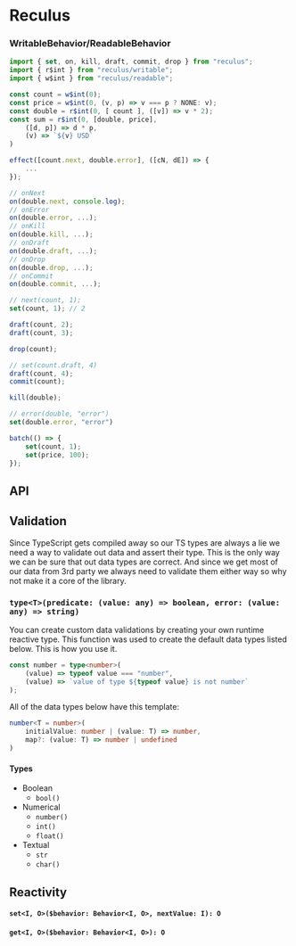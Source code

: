 # Reculus

### WritableBehavior/ReadableBehavior
```ts
import { set, on, kill, draft, commit, drop } from "reculus";
import { r$int } from "reculus/writable";
import { w$int } from "reculus/readable";

const count = w$int(0);
const price = w$int(0, (v, p) => v === p ? NONE: v);
const double = r$int(0, [ count ], ([v]) => v * 2); 
const sum = r$int(0, [double, price], 
	([d, p]) => d * p,
	(v) => `${v} USD`
)

effect([count.next, double.error], ([cN, dE]) => {
	...
});

// onNext 
on(double.next, console.log);
// onError
on(double.error, ...);
// onKill
on(double.kill, ...);
// onDraft
on(double.draft, ...);
// onDrop
on(double.drop, ...);
// onCommit
on(double.commit, ...);

// next(count, 1);
set(count, 1); // 2

draft(count, 2);
draft(count, 3);

drop(count);

// set(count.draft, 4)
draft(count, 4);
commit(count);

kill(double);

// error(double, "error")
set(double.error, "error")

batch(() => {
	set(count, 1);
	set(price, 100);
});
```

## API
## Validation
Since TypeScript gets compiled away so our TS types are always a lie we need a way to validate out data and assert their type. This is the only way we can be sure that out data types are correct. And since we get most of our data from 3rd party we always need to validate them either way so why not make it a core of the library.

### `type<T>(predicate: (value: any) => boolean, error: (value: any) => string)`
You can create custom data validations by creating your own runtime reactive type. This function was used to create the default data types listed below. This is how you use it.

```ts
const number = type<number>(
	(value) => typeof value === "number",
	(value) => `value of type ${typeof value} is not number`
);
````

All of the data types below have this template:  
```ts
number<T = number>(
	initialValue: number | (value: T) => number, 
	map?: (value: T) => number | undefined
)
```

#### Types
- Boolean
	- `bool()`
- Numerical
	- `number()`
	- `int()`
	- `float()`
- Textual 
	- `str`
	- `char()`

## Reactivity

#### `set<I, O>($behavior: Behavior<I, O>, nextValue: I): O`

#### `get<I, O>($behavior: Behavior<I, O>): O`
